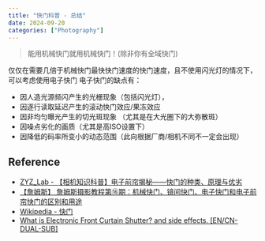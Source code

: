 ```yaml
---
title: "快门科普 - 总结"
date: 2024-09-20
categories: ["Photography"]
---
```



> 能用机械快门就用机械快门！(除非你有全域快门)

仅仅在需要几倍于机械快门最快快门速度的快门速度，且不使用闪光灯的情况下，可以考虑使用电子快门
电子快门的缺点有：

- 因人造光源频闪产生的光栅现象（包括闪光灯），
- 因逐行读取延迟产生的滚动快门效应/果冻效应
- 因非均匀曝光产生的切光斑现象 （尤其是在大光圈下的大弥散斑）
- 因噪点劣化的画质（尤其是高ISO设置下）
- 因降低的码率所变小的动态范围（此向根据厂商/相机不同不一定会出现）



## Reference

- [ZYZ_Lab - 【相机知识科普】电子前帘揭秘——快门的种类、原理与优劣](https://www.bilibili.com/read/cv21750774/)
- [【詹姆斯】 詹姆斯摄影教程第⑯期：机械快门、镜间快门、电子快门和电子前帘快门的区别和用途](https://www.youtube.com/watch?v=ewzWTqs93Hw)
- [Wikipedia - 快门](https://zh.wikipedia.org/wiki/%E5%BF%AB%E9%96%80)
- [What is Electronic Front Curtain Shutter? and side effects. [EN/CN-DUAL-SUB]](https://www.youtube.com/watch?v=825NBTZhezY)